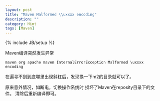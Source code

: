 ```yaml
---
layout: post
title: "Maven Malformed \\uxxxx encoding"
description: ""
category: Hint
tags: [Maven]
---
```

{% include JB/setup %}

Maven编译突然发生异常

    maven org apache maven InternalErrorException Malformed \uxxxx encoding

在遍寻不到到底哪里出现斜杠后，发现换一下m2的目录就可以了。

  原来意外情况，如断电，切换操作系统时
损坏了Maven在reposity目录下的文件。
 清除后重新编译即可。
